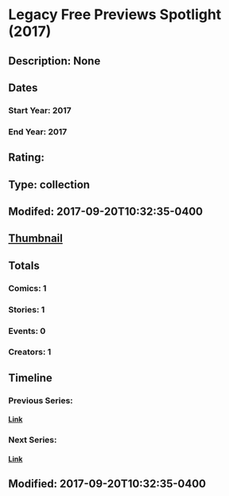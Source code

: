 # Legacy Free Previews Spotlight (2017)
## Description: None
## Dates
### Start Year: 2017
### End Year: 2017
## Rating: 
## Type: collection
## Modifed: 2017-09-20T10:32:35-0400
## [Thumbnail](http://i.annihil.us/u/prod/marvel/i/mg/b/40/image_not_available.jpg)
## Totals
### Comics: 1
### Stories: 1
### Events: 0
### Creators: 1
## Timeline
### Previous Series: 
#### [Link]()
### Next Series: 
#### [Link]()
## Modified: 2017-09-20T10:32:35-0400